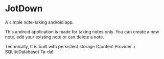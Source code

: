 # JotDown
A simple note-taking android app.

This android application is made for taking notes only. 
You can create a new note, edit your existing note or can delete a note.

Technically, It is built with persistent storage (Content Provider + SQLiteDatabase) 
Ta-da!

